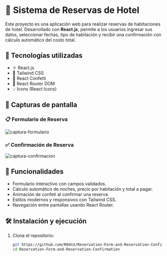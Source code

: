 # 🏨 Sistema de Reservas de Hotel

Este proyecto es una aplicación web para realizar reservas de habitaciones de hotel. Desarrollado con **React.js**, permite a los usuarios ingresar sus datos, seleccionar fechas, tipo de habitación y recibir una confirmación con cálculo automático del costo total.

## 🚀 Tecnologías utilizadas

- ⚛️ React.js
- 🎨 Tailwind CSS
- 🎉 React Confetti
- 🔄 React Router DOM
- 💡 Icons (React Icons)

## 📸 Capturas de pantalla

### 📋 Formulario de Reserva
![captura-formulario](https://github.com/user-attachments/assets/f93a890f-a786-4dc8-871f-881b76cda354)


### ✅ Confirmación de Reserva
![captura-confirmacion](https://github.com/user-attachments/assets/69bef7db-703f-4384-8023-e872a4fb0cab)


## 🔧 Funcionalidades

- Formulario interactivo con campos validados.
- Cálculo automático de noches, precio por habitación y total a pagar.
- Animación de confeti al confirmar una reserva.
- Estilos modernos y responsivos con Tailwind CSS.
- Navegación entre pantallas usando React Router.

## 🛠 Instalación y ejecución

1. Clona el repositorio:
   ```bash
   git https://github.com/R0dn3/Reservation-Form-and-Reservation-Confirmation.git
   cd Reservation-Form-and-Reservation-Confirmation
